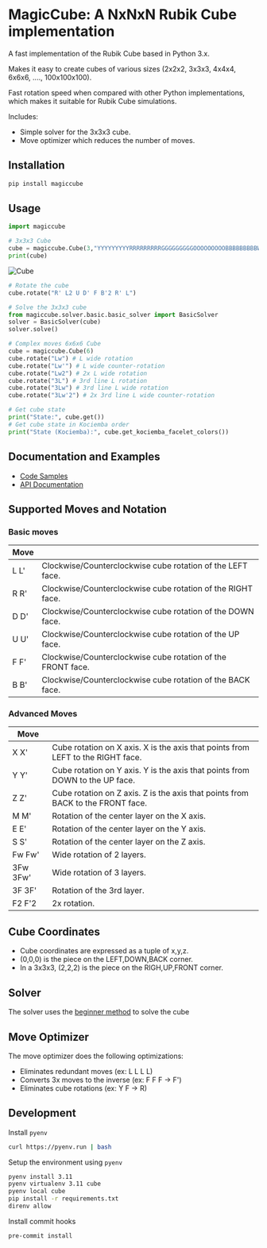 # MagicCube: A NxNxN Rubik Cube implementation

A fast implementation of the Rubik Cube based in Python 3.x.

Makes it easy to create cubes of various sizes (2x2x2, 3x3x3, 4x4x4, 6x6x6, ...., 100x100x100).

Fast rotation speed when compared with other Python implementations, which makes it suitable for Rubik Cube simulations.

Includes:

- Simple solver for the 3x3x3 cube.
- Move optimizer which reduces the number of moves.

## Installation

```sh
pip install magiccube
```

## Usage

```python
import magiccube

# 3x3x3 Cube
cube = magiccube.Cube(3,"YYYYYYYYYRRRRRRRRRGGGGGGGGGOOOOOOOOOBBBBBBBBBWWWWWWWWW")
print(cube)
```

![Cube](https://trincaopub.s3.amazonaws.com/imgs/magiccube/cube3x3.png)

```python
# Rotate the cube
cube.rotate("R' L2 U D' F B'2 R' L")

# Solve the 3x3x3 cube
from magiccube.solver.basic.basic_solver import BasicSolver
solver = BasicSolver(cube)
solver.solve()

# Complex moves 6x6x6 Cube
cube = magiccube.Cube(6)
cube.rotate("Lw") # L wide rotation
cube.rotate("Lw'") # L wide counter-rotation
cube.rotate("Lw2") # 2x L wide rotation
cube.rotate("3L") # 3rd line L rotation
cube.rotate("3Lw") # 3rd line L wide rotation
cube.rotate("3Lw'2") # 2x 3rd line L wide counter-rotation

# Get cube state
print("State:", cube.get())
# Get cube state in Kociemba order
print("State (Kociemba):", cube.get_kociemba_facelet_colors())
```

## Documentation and Examples

- [Code Samples](https://github.com/trincaog/magiccube/tree/main/examples)
- [API Documentation](https://trincaog.github.io/magiccube/magiccube/cube.html)

## Supported Moves and Notation

### Basic moves

|Move |                                                             |
|-----|-------------------------------------------------------------|
|L L' | Clockwise/Counterclockwise cube rotation of the LEFT face.  |
|R R' | Clockwise/Counterclockwise cube rotation of the RIGHT face. |
|D D' | Clockwise/Counterclockwise cube rotation of the DOWN face.  |
|U U' | Clockwise/Counterclockwise cube rotation of the UP face.    |
|F F' | Clockwise/Counterclockwise cube rotation of the FRONT face. |
|B B' | Clockwise/Counterclockwise cube rotation of the BACK face.  |

### Advanced Moves

|Move |                                                             |
|-----|-------------------------------------------------------------|
|X X' | Cube rotation on X axis. X is the axis that points from LEFT to the RIGHT face.|
|Y Y' | Cube rotation on Y axis. Y is the axis that points from DOWN to the UP face.|
|Z Z' | Cube rotation on Z axis. Z is the axis that points from BACK to the FRONT face.|
|M M' | Rotation of the center layer on the X axis.|
|E E' | Rotation of the center layer on the Y axis.|
|S S' | Rotation of the center layer on the Z axis.|
|Fw Fw'| Wide rotation of 2 layers.|
|3Fw 3Fw' | Wide rotation of 3 layers.|
|3F 3F' | Rotation of the 3rd layer.|
|F2 F'2 | 2x rotation.|

## Cube Coordinates

- Cube coordinates are expressed as a tuple of x,y,z.
- (0,0,0) is the piece on the LEFT,DOWN,BACK corner.
- In a 3x3x3, (2,2,2) is the piece on the RIGH,UP,FRONT corner.

## Solver

The solver uses the [beginner method](https://ruwix.com/the-rubiks-cube/how-to-solve-the-rubiks-cube-beginners-method/) to solve the cube

## Move Optimizer

The move optimizer does the following optimizations:

- Eliminates redundant moves (ex: L L L L)
- Converts 3x moves to the inverse (ex: F F F -> F')
- Eliminates cube rotations (ex: Y F -> R)

## Development

Install `pyenv`

```sh
curl https://pyenv.run | bash
```

Setup the environment using `pyenv`

```sh
pyenv install 3.11
pyenv virtualenv 3.11 cube
pyenv local cube
pip install -r requirements.txt
direnv allow
```

Install commit hooks

```sh
pre-commit install
```
